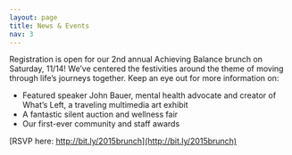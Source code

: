 ```yaml
---
layout: page
title: News & Events
nav: 3
---
```


Registration is open for our 2nd annual Achieving Balance brunch on
Saturday, 11/14! We’ve centered the festivities around the theme of
moving through life’s journeys together. Keep an eye out for more
information on:

* Featured speaker John Bauer, mental health advocate and creator of
What’s Left, a traveling multimedia art exhibit
* A fantastic silent auction and wellness fair
* Our first-ever community and staff awards


[RSVP here: http://bit.ly/2015brunch](http://bit.ly/2015brunch)


